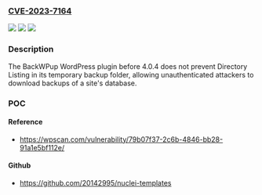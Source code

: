 ### [CVE-2023-7164](https://cve.mitre.org/cgi-bin/cvename.cgi?name=CVE-2023-7164)
![](https://img.shields.io/static/v1?label=Product&message=BackWPup&color=blue)
![](https://img.shields.io/static/v1?label=Version&message=0%3C%204.0.4%20&color=brighgreen)
![](https://img.shields.io/static/v1?label=Vulnerability&message=CWE-548%20Exposure%20of%20Information%20Through%20Directory%20Listing&color=brighgreen)

### Description

The BackWPup WordPress plugin before 4.0.4 does not prevent Directory Listing in its temporary backup folder, allowing unauthenticated attackers to download backups of a site's database.

### POC

#### Reference
- https://wpscan.com/vulnerability/79b07f37-2c6b-4846-bb28-91a1e5bf112e/

#### Github
- https://github.com/20142995/nuclei-templates

